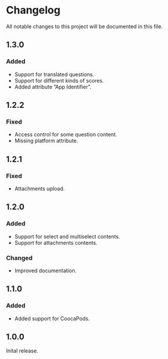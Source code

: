 # Changelog

All notable changes to this project will be documented in this file.

## 1.3.0

### Added

 - Support for translated questions.
 - Support for different kinds of scores.
 - Added attribute ”App Identifier”.

## 1.2.2

### Fixed

- Access control for some question content.
- Missing platform attribute.

## 1.2.1

### Fixed

- Attachments upload.

## 1.2.0

### Added

- Support for select and multiselect contents.
- Support for attachments contents.

### Changed

- Improved documentation.

## 1.1.0

### Added

- Added support for CoocaPods.

## 1.0.0

Inital release.
